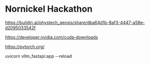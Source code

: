 # Nornickel Hackathon

https://buildin.ai/phystech_gensis/share/dba64d1b-8af3-4447-a58e-d2095033542f

https://developer.nvidia.com/cuda-downloads

https://pytorch.org/

uvicorn vllm_fastapi:app --reload